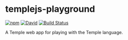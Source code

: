 # templejs-playground

[![npm](https://img.shields.io/npm/v/templejs-playground.svg)](https://www.npmjs.com/package/templejs-playground) [![David](https://img.shields.io/david/tyler-johnson/temple-playground.svg)](https://david-dm.org/tyler-johnson/temple-playground) [![Build Status](https://travis-ci.org/tyler-johnson/temple-playground.svg?branch=master)](https://travis-ci.org/tyler-johnson/temple-playground) 

A Temple web app for playing with the Temple language.
